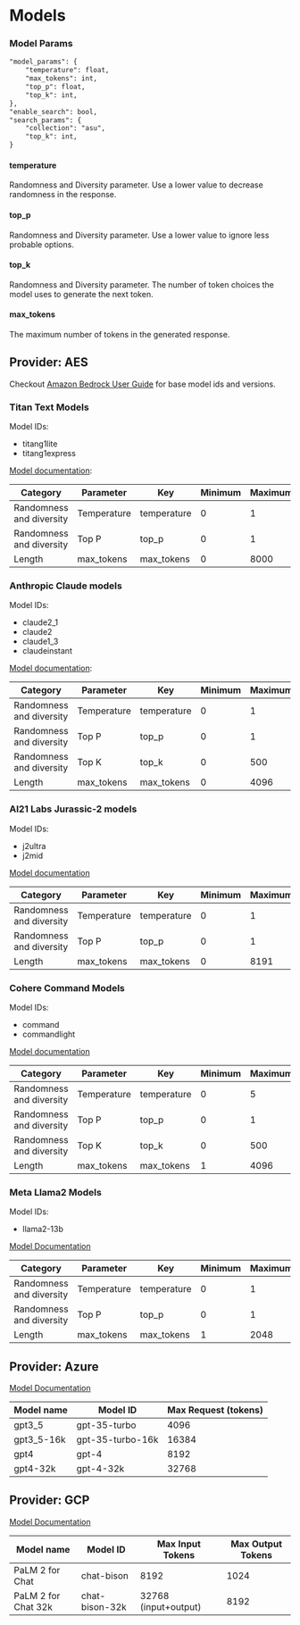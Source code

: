 # Models

### Model Params
```markdown
"model_params": {
    "temperature": float,
    "max_tokens": int,
    "top_p": float,
    "top_k": int,
},
"enable_search": bool,
"search_params": {
    "collection": "asu",
    "top_k": int,
}
```
#### temperature
Randomness and Diversity parameter. Use a lower value to decrease randomness in the response.
#### top_p
Randomness and Diversity parameter. Use a lower value to ignore less probable options.
#### top_k
Randomness and Diversity parameter. The number of token choices the model uses to generate the next token.
#### max_tokens
The maximum number of tokens in the generated response.

## Provider: AES
Checkout [Amazon Bedrock User Guide](https://docs.aws.amazon.com/bedrock/latest/userguide/model-ids-arns.html) for base model ids and versions.

### Titan Text Models

Model IDs:
- titang1lite
- titang1express

[Model documentation](https://docs.aws.amazon.com/bedrock/latest/userguide/model-parameters-titan-text.html):

| Category                 | Parameter   | Key         | Minimum | Maximum | Default |
|--------------------------|-------------|-------------|---------|---------|---------|
| Randomness and diversity | Temperature | temperature | 0       | 1       | 0.5     |
| Randomness and diversity | Top P       | top_p       | 0       | 1       | 1       |
| Length                   | max_tokens  | max_tokens  | 0       | 8000    | 512     |


### Anthropic Claude models

Model IDs:
- claude2_1 
- claude2 
- claude1_3 
- claudeinstant

[Model documentation](https://docs.aws.amazon.com/bedrock/latest/userguide/model-parameters-claude.html):

| Category                 | Parameter   | Key         | Minimum | Maximum | Default |
|--------------------------|-------------|-------------|---------|---------|---------|
| Randomness and diversity | Temperature | temperature | 0       | 1       | 0.5     |
| Randomness and diversity | Top P       | top_p       | 0       | 1       | 0.5     |
| Randomness and diversity | Top K       | top_k       | 0       | 500     | 250     |
| Length                   | max_tokens  | max_tokens  | 0       | 4096    | 200     |

### AI21 Labs Jurassic-2 models

Model IDs:
- j2ultra
- j2mid

[Model documentation](https://docs.aws.amazon.com/bedrock/latest/userguide/model-parameters-jurassic2.html)

| Category                 | Parameter   | Key         | Minimum | Maximum | Default |
|--------------------------|-------------|-------------|---------|---------|---------|
| Randomness and diversity | Temperature | temperature | 0       | 1       | 0.5     |
| Randomness and diversity | Top P       | top_p       | 0       | 1       | 0.5     |
| Length                   | max_tokens  | max_tokens  | 0       | 8191    | 200     |

### Cohere Command Models

Model IDs:
- command
- commandlight

[Model documentation](https://docs.aws.amazon.com/bedrock/latest/userguide/model-parameters-cohere-command.html)

| Category                 | Parameter   | Key         | Minimum | Maximum | Default |
|--------------------------|-------------|-------------|---------|---------|---------|
| Randomness and diversity | Temperature | temperature | 0       | 5       | 0.9     |
| Randomness and diversity | Top P       | top_p       | 0       | 1       | 0.75    |
| Randomness and diversity | Top K       | top_k       | 0       | 500     | 0       |
| Length                   | max_tokens  | max_tokens  | 1       | 4096    | 20      |

### Meta Llama2 Models

Model IDs:
- llama2-13b

[Model Documentation](https://docs.aws.amazon.com/bedrock/latest/userguide/model-parameters-meta.html)

| Category                 | Parameter   | Key         | Minimum | Maximum | Default |
|--------------------------|-------------|-------------|---------|---------|---------|
| Randomness and diversity | Temperature | temperature | 0       | 1       | 0.5     |
| Randomness and diversity | Top P       | top_p       | 0       | 1       | 0.9     |
| Length                   | max_tokens  | max_tokens  | 1       | 2048    | 512     |


## Provider: Azure

[Model Documentation](https://learn.microsoft.com/en-us/azure/ai-services/openai/concepts/models#model-summary-table-and-region-availability)

| Model name | Model ID         | Max Request (tokens) |
|------------|------------------|----------------------|
| gpt3_5     | gpt-35-turbo     | 4096                 |
| gpt3_5-16k | gpt-35-turbo-16k | 16384                |
| gpt4       | gpt-4            | 8192                 |
| gpt4-32k   | gpt-4-32k        | 32768                |

## Provider: GCP

[Model Documentation](https://cloud.google.com/vertex-ai/docs/generative-ai/learn/models)

| Model name          | Model ID       | Max Input Tokens     | Max Output Tokens |
|---------------------|----------------|----------------------|-------------------|
| PaLM 2 for Chat     | chat-bison     | 8192                 | 1024              |
| PaLM 2 for Chat 32k | chat-bison-32k | 32768 (input+output) | 8192              |
